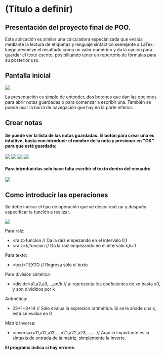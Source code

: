 # (Título a definir)
Presentación del proyecto final de POO.
--
Esta aplicación es similar una calculadora especializada que evalúa mediante la lectura de etiquetas y lenguaje sintáctico semejante a LaTex; luego devuelve el resultado como un valor numérico y da la opción para guardar el texto escrito, posibilitando tener un repertorio de fórmulas para su posterior uso.

## Pantalla inicial 
![](https://github.com/Ger-dot-m/didactic-broccoli/blob/main/Capturas%20de%20funcionamiento/image_2021-12-10_14-38-27.png)

La presentación es simple de entender, dos botones que dan las opciones para abrir notas guardadas o para comenzar a escribir una. También se puede usar la barra de navegación que hay en la parte inferior.

## Crear notas
#### Se puede ver la lista de las notas guardadas. El botón para crear una es intuitivo, basta con introducir el nombre de la nota y presionar en "OK" para que esté guardada:
![](https://github.com/Ger-dot-m/didactic-broccoli/blob/main/Capturas%20de%20funcionamiento/image_2021-12-10_14-38-50.png)
![](https://github.com/Ger-dot-m/didactic-broccoli/blob/main/Capturas%20de%20funcionamiento/image_2021-12-10_14-39-05.png)
![](https://github.com/Ger-dot-m/didactic-broccoli/blob/main/Capturas%20de%20funcionamiento/image_2021-12-10_14-39-25.png)
![](https://github.com/Ger-dot-m/didactic-broccoli/blob/main/Capturas%20de%20funcionamiento/image_2021-12-10_14-39-35.png)
#### Para introducirlas solo hace falta escribir el texto dentro del recuadro 
![](https://github.com/Ger-dot-m/didactic-broccoli/blob/main/Capturas%20de%20funcionamiento/image_2021-12-10_14-39-49.png)

## Como introducir las operaciones

Se debe indicar el tipo de operación que se desea realizar y después especificar la función a realizar.

![](https://github.com/Ger-dot-m/didactic-broccoli/blob/main/Capturas%20de%20funcionamiento/image_2021-12-10_14-40-16.png)

Para raíz:
- \<raiz>funcion // Da la raiz empezando en el intervalo 0,1
- \<raiz>k,funcion  // Da la raiz empezando en el intervalo k,k+1

Para texto:
- \<text>TEXTO // Regresa sólo el texto

Para división sintética:
- \<divide>a1,a2,a3,...,an/k // ai representa los coeficientes de xn hasta x0, y son divididos por k

Aritmética:
- 23+1+3+14 // Sólo evalua la expresión aritmética. Si se le añade una x, esta se evalua en 0

Matriz inversa:
- \<inversa>a11,a12,a13,...;a21,a22,a23,...;... // Aqui lo importante es la sintaxis de entrada de la matriz, simplemente la inverte.


**El programa indica si hay errores**.
  
